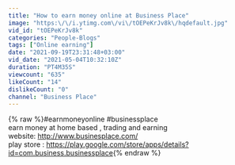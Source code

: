 ```yaml
---
title: "How to earn money online at Business Place"
image: "https:\/\/i.ytimg.com\/vi\/tOEPeKrJv8k\/hqdefault.jpg"
vid_id: "tOEPeKrJv8k"
categories: "People-Blogs"
tags: ["Online earning"]
date: "2021-09-19T23:31:48+03:00"
vid_date: "2021-05-04T10:32:10Z"
duration: "PT4M35S"
viewcount: "635"
likeCount: "14"
dislikeCount: "0"
channel: "Business Place"
---
```

{% raw %}#earnmoneyonline #businessplace<br />earn money at home based , trading and earning <br />website: <a rel="nofollow" target="blank" href="http://www.businesplace.com/">http://www.businesplace.com/</a><br />play store : <a rel="nofollow" target="blank" href="https://play.google.com/store/apps/details?id=com.business.businessplace">https://play.google.com/store/apps/details?id=com.business.businessplace</a>{% endraw %}
